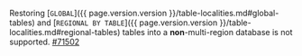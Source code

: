 Restoring [`GLOBAL`]({{ page.version.version }}/table-localities.md#global-tables) and [`REGIONAL BY TABLE`]({{ page.version.version }}/table-localities.md#regional-tables) tables into a **non**-multi-region database is not supported. [#71502](https://github.com/cockroachdb/cockroach/issues/71502)
